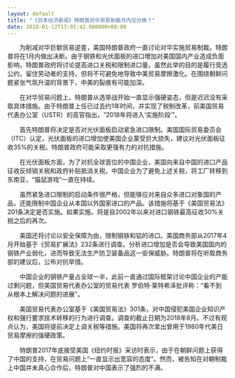 ```yaml
---
layout: default
title: "《日本经济新闻》特朗普对华贸易制裁月内见分晓？"
date: 2018-01-12T13:05:42.000000+08:00
---
```


　　为削减对华巨额贸易逆差，美国特朗普政府一直讨论对华实施贸易制裁。特朗普将在1月内做出决断。由于钢铁和光伏面板的进口增加对美国国内产业造成负面影响，特朗普政府将讨论提高进口关税和限制进口量。虽然此举的目的是履行竞选公约，留住劳动者的支持，但将不可避免地导致中美贸易摩擦激化。在围绕朝鲜问题紧张气氛升温的背景下，中美的裂痕有可能加深。

　　在对华贸易问题上，特朗普从选举战开始一直显示强硬姿态，但是迟迟没有采取具体措施。由于特朗普上任已过去约1年时间，并实现了税制改革，前美国贸易代表办公室（USTR）的高官指出，“2018年将进入‘实施阶段’”。

　　首先特朗普将决定是否对光伏面板启动紧急进口限制。美国国际贸易委员会（ITC）认定，光伏面板的进口增加使美国企业蒙受巨大损失，建议对光伏面板征收35%的关税。特朗普政府可能采取更强有力的对抗措施。

　　在光伏面板方面，为了对抗全球首位的中国企业，美国向来自中国的进口产品征收反倾销关税和政府补贴抵消关税。中国企业为了避免上述关税，将工厂转移到东南亚，“猫鼠游戏”一直在持续。

　　虽然紧急进口限制的启动条件很严格，但能够应对来自众多进口对象国的产品，还能限制中国企业从本国以外国家进口的产品。该措施将基于《美国贸易法》201条决定是否实施。如果实施，将是自2002年以来对进口钢铁最高征收30%关税之后的再次。

　　美国还将讨论以安全保障为由，限制钢铁和铝的进口。美国商务部从2017年4月开始基于《贸易扩展法》232条进行调查。分析进口增加是否会导致美国国内的钢铁产业弱化，进而导致无法生产防卫装备品这一安保威胁。特朗普将在听取商务部的建议后，公布对抗举措。

　　中国企业的钢铁产量占全球一半，此前一直通过国际框架讨论中国企业的产能过剩问题，但美国贸易代表办公室的贸易代表 罗伯特·莱特希泽批评称：“看不到从根本上解决问题的进展”。

　　美国贸易代表办公室基于《美国贸易法》301条，对中国侵犯美国企业知识产权和强行要求技术转移的行为进行调查。调查的截止日期为2018年8月。不过有观点认为，美国将提前决定上调关税等措施。美国将再次拿出曾用于1980年代美日贸易摩擦的强硬政策。

　　特朗普2017年底接受美国《纽约时报》采访时表示，由于在朝鲜问题上获得了中国的支持，在贸易问题上“一直显示出宽容的态度”。然而，被告知在对朝制裁上中国并未真心合作后，特朗普对中国表示了强烈的不满。

